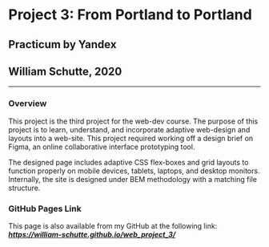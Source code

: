 # Project 3: From Portland to Portland
## Practicum by Yandex
## William Schutte, 2020
-----
### Overview

This project is the third project for the web-dev course. The purpose of this project is to learn, understand, 
and incorporate adaptive web-design and layouts into a web-site. This project required working off a design brief 
on Figma, an online collaborative interface prototyping tool. 

The designed page includes adaptive CSS flex-boxes and grid layouts to function properly on mobile devices, tablets, 
laptops, and desktop monitors. Internally, the site is designed under BEM methodology with a matching file structure. 

### GitHub Pages Link

This page is also available from my GitHub at the following link:
***https://william-schutte.github.io/web_project_3/***
